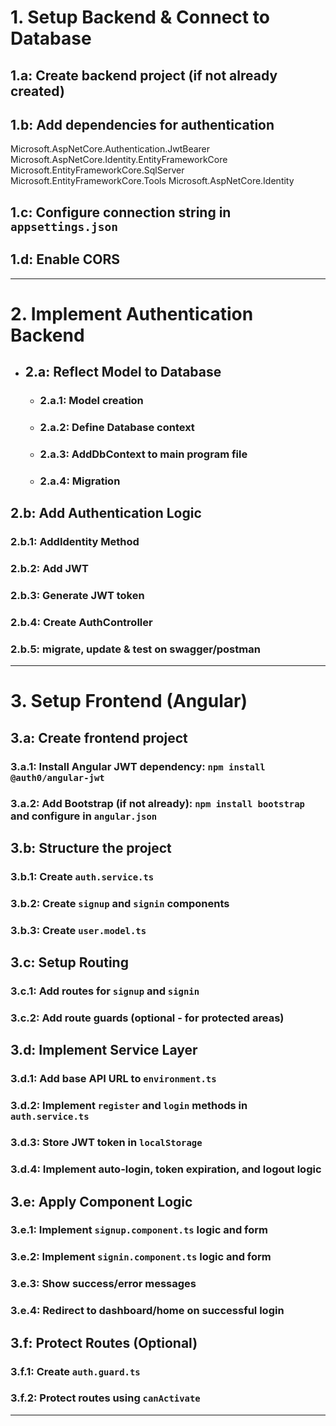 # 1. Setup Backend & Connect to Database

 ## 1.a: Create backend project (if not already created)
 ## 1.b: Add dependencies for authentication
   Microsoft.AspNetCore.Authentication.JwtBearer
   Microsoft.AspNetCore.Identity.EntityFrameworkCore
   Microsoft.EntityFrameworkCore.SqlServer
   Microsoft.EntityFrameworkCore.Tools
   Microsoft.AspNetCore.Identity

 ## 1.c: Configure connection string in `appsettings.json`
 ## 1.d: Enable CORS

---

# 2. Implement Authentication Backend

- ## 2.a: Reflect Model to Database  
    - ### 2.a.1: Model creation  
    - ### 2.a.2: Define Database context  
    - ### 2.a.3: AddDbContext to main program file  
    - ### 2.a.4: Migration  

 ## 2.b: Add Authentication Logic
   ### 2.b.1: AddIdentity Method    
   ### 2.b.2: Add JWT   
   ### 2.b.3: Generate JWT token   
   ### 2.b.4: Create AuthController   
   ### 2.b.5: migrate, update & test on swagger/postman   

---

# 3. Setup Frontend (Angular)

 ## 3.a: Create frontend project  
   ### 3.a.1: Install Angular JWT dependency: `npm install @auth0/angular-jwt`
   ### 3.a.2: Add Bootstrap (if not already): `npm install bootstrap` and configure in `angular.json`

 ## 3.b: Structure the project

   ### 3.b.1: Create `auth.service.ts`
   ### 3.b.2: Create `signup` and `signin` components
   ### 3.b.3: Create `user.model.ts`

 ## 3.c: Setup Routing

   ### 3.c.1: Add routes for `signup` and `signin`
   ### 3.c.2: Add route guards (optional - for protected areas)

 ## 3.d: Implement Service Layer

   ### 3.d.1: Add base API URL to `environment.ts`
   ### 3.d.2: Implement `register` and `login` methods in `auth.service.ts`
   ### 3.d.3: Store JWT token in `localStorage`
   ### 3.d.4: Implement auto-login, token expiration, and logout logic

 ## 3.e: Apply Component Logic

   ### 3.e.1: Implement `signup.component.ts` logic and form
   ### 3.e.2: Implement `signin.component.ts` logic and form
   ### 3.e.3: Show success/error messages
   ### 3.e.4: Redirect to dashboard/home on successful login

 ## 3.f: Protect Routes (Optional)

   ### 3.f.1: Create `auth.guard.ts`
   ### 3.f.2: Protect routes using `canActivate`

---